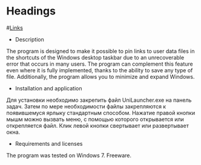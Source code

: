 # Headings

#[Links](http://google.com)

* Description

The program is designed to make it possible to pin links to user data files in the shortcuts of the Windows desktop taskbar due to an unrecoverable error that occurs in many users.
The program can complement this feature even where it is fully implemented, thanks to the ability to save any type of file.
Additionally, the program allows you to minimize and expand Windows.

* Installation and application

Для установки необходимо закрепить файл UniLauncher.exe на панель задач.
Затем по мере необходимости файлы закрепляются к появившемуся ярлыку стандартным способом.
Нажатие правой кнопки мышм можно вызвать меню, с помощью которого открывается или открепляется файл. 
Клик левой кнопки свертывает или развертывает окна.


* Requirements and licenses

The program was tested on Windows 7.
Freeware.